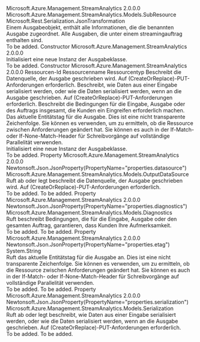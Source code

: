 <Type Name="Output" FullName="Microsoft.Azure.Management.StreamAnalytics.Models.Output">
  <TypeSignature Language="C#" Value="public class Output : Microsoft.Azure.Management.StreamAnalytics.Models.SubResource" />
  <TypeSignature Language="ILAsm" Value=".class public auto ansi beforefieldinit Output extends Microsoft.Azure.Management.StreamAnalytics.Models.SubResource" />
  <TypeSignature Language="DocId" Value="T:Microsoft.Azure.Management.StreamAnalytics.Models.Output" />
  <TypeSignature Language="VB.NET" Value="Public Class Output&#xA;Inherits SubResource" />
  <TypeSignature Language="F#" Value="type Output = class&#xA;    inherit SubResource" />
  <AssemblyInfo>
    <AssemblyName>Microsoft.Azure.Management.StreamAnalytics</AssemblyName>
    <AssemblyVersion>2.0.0.0</AssemblyVersion>
  </AssemblyInfo>
  <Base>
    <BaseTypeName>Microsoft.Azure.Management.StreamAnalytics.Models.SubResource</BaseTypeName>
  </Base>
  <Interfaces />
  <Attributes>
    <Attribute>
      <AttributeName>Microsoft.Rest.Serialization.JsonTransformation</AttributeName>
    </Attribute>
  </Attributes>
  <Docs>
    <summary>
            Einem Ausgabeobjekt, enthält alle Informationen, die die benannten Ausgabe zugeordnet. Alle Ausgaben, die unter einem streamingauftrag enthalten sind.
            </summary>
    <remarks>To be added.</remarks>
  </Docs>
  <Members>
    <Member MemberName=".ctor">
      <MemberSignature Language="C#" Value="public Output ();" />
      <MemberSignature Language="ILAsm" Value=".method public hidebysig specialname rtspecialname instance void .ctor() cil managed" />
      <MemberSignature Language="DocId" Value="M:Microsoft.Azure.Management.StreamAnalytics.Models.Output.#ctor" />
      <MemberSignature Language="VB.NET" Value="Public Sub New ()" />
      <MemberType>Constructor</MemberType>
      <AssemblyInfo>
        <AssemblyName>Microsoft.Azure.Management.StreamAnalytics</AssemblyName>
        <AssemblyVersion>2.0.0.0</AssemblyVersion>
      </AssemblyInfo>
      <Parameters />
      <Docs>
        <summary>
            Initialisiert eine neue Instanz der Ausgabeklasse.
            </summary>
        <remarks>To be added.</remarks>
      </Docs>
    </Member>
    <Member MemberName=".ctor">
      <MemberSignature Language="C#" Value="public Output (string id = null, string name = null, string type = null, Microsoft.Azure.Management.StreamAnalytics.Models.OutputDataSource datasource = null, Microsoft.Azure.Management.StreamAnalytics.Models.Serialization serialization = null, Microsoft.Azure.Management.StreamAnalytics.Models.Diagnostics diagnostics = null, string etag = null);" />
      <MemberSignature Language="ILAsm" Value=".method public hidebysig specialname rtspecialname instance void .ctor(string id, string name, string type, class Microsoft.Azure.Management.StreamAnalytics.Models.OutputDataSource datasource, class Microsoft.Azure.Management.StreamAnalytics.Models.Serialization serialization, class Microsoft.Azure.Management.StreamAnalytics.Models.Diagnostics diagnostics, string etag) cil managed" />
      <MemberSignature Language="DocId" Value="M:Microsoft.Azure.Management.StreamAnalytics.Models.Output.#ctor(System.String,System.String,System.String,Microsoft.Azure.Management.StreamAnalytics.Models.OutputDataSource,Microsoft.Azure.Management.StreamAnalytics.Models.Serialization,Microsoft.Azure.Management.StreamAnalytics.Models.Diagnostics,System.String)" />
      <MemberSignature Language="F#" Value="new Microsoft.Azure.Management.StreamAnalytics.Models.Output : string * string * string * Microsoft.Azure.Management.StreamAnalytics.Models.OutputDataSource * Microsoft.Azure.Management.StreamAnalytics.Models.Serialization * Microsoft.Azure.Management.StreamAnalytics.Models.Diagnostics * string -&gt; Microsoft.Azure.Management.StreamAnalytics.Models.Output" Usage="new Microsoft.Azure.Management.StreamAnalytics.Models.Output (id, name, type, datasource, serialization, diagnostics, etag)" />
      <MemberType>Constructor</MemberType>
      <AssemblyInfo>
        <AssemblyName>Microsoft.Azure.Management.StreamAnalytics</AssemblyName>
        <AssemblyVersion>2.0.0.0</AssemblyVersion>
      </AssemblyInfo>
      <Parameters>
        <Parameter Name="id" Type="System.String" />
        <Parameter Name="name" Type="System.String" />
        <Parameter Name="type" Type="System.String" />
        <Parameter Name="datasource" Type="Microsoft.Azure.Management.StreamAnalytics.Models.OutputDataSource" />
        <Parameter Name="serialization" Type="Microsoft.Azure.Management.StreamAnalytics.Models.Serialization" />
        <Parameter Name="diagnostics" Type="Microsoft.Azure.Management.StreamAnalytics.Models.Diagnostics" />
        <Parameter Name="etag" Type="System.String" />
      </Parameters>
      <Docs>
        <param name="id">Ressourcen-Id</param>
        <param name="name">Ressourcenname</param>
        <param name="type">Ressourcentyp</param>
        <param name="datasource">Beschreibt die Datenquelle, der Ausgabe geschrieben wird. Auf (CreateOrReplace)-PUT-Anforderungen erforderlich.</param>
        <param name="serialization">Beschreibt, wie Daten aus einer Eingabe serialisiert werden, oder wie die Daten serialisiert werden, wenn an die Ausgabe geschrieben.
            Auf (CreateOrReplace)-PUT-Anforderungen erforderlich.</param>
        <param name="diagnostics">Beschreibt die Bedingungen für die Eingabe, Ausgabe oder des Auftrags insgesamt, die Kunden ein Eingreifen erforderlich machen.</param>
        <param name="etag">Das aktuelle Entitätstag für die Ausgabe. Dies ist eine nicht transparente Zeichenfolge. Sie können es verwenden, um zu ermitteln, ob die Ressource zwischen Anforderungen geändert hat. Sie können es auch in der If-Match- oder If-None-Match-Header für Schreibvorgänge auf vollständige Parallelität verwenden.</param>
        <summary>
            Initialisiert eine neue Instanz der Ausgabeklasse.
            </summary>
        <remarks>To be added.</remarks>
      </Docs>
    </Member>
    <Member MemberName="Datasource">
      <MemberSignature Language="C#" Value="public Microsoft.Azure.Management.StreamAnalytics.Models.OutputDataSource Datasource { get; set; }" />
      <MemberSignature Language="ILAsm" Value=".property instance class Microsoft.Azure.Management.StreamAnalytics.Models.OutputDataSource Datasource" />
      <MemberSignature Language="DocId" Value="P:Microsoft.Azure.Management.StreamAnalytics.Models.Output.Datasource" />
      <MemberSignature Language="VB.NET" Value="Public Property Datasource As OutputDataSource" />
      <MemberSignature Language="F#" Value="member this.Datasource : Microsoft.Azure.Management.StreamAnalytics.Models.OutputDataSource with get, set" Usage="Microsoft.Azure.Management.StreamAnalytics.Models.Output.Datasource" />
      <MemberType>Property</MemberType>
      <AssemblyInfo>
        <AssemblyName>Microsoft.Azure.Management.StreamAnalytics</AssemblyName>
        <AssemblyVersion>2.0.0.0</AssemblyVersion>
      </AssemblyInfo>
      <Attributes>
        <Attribute>
          <AttributeName>Newtonsoft.Json.JsonProperty(PropertyName="properties.datasource")</AttributeName>
        </Attribute>
      </Attributes>
      <ReturnValue>
        <ReturnType>Microsoft.Azure.Management.StreamAnalytics.Models.OutputDataSource</ReturnType>
      </ReturnValue>
      <Docs>
        <summary>
            Ruft ab oder legt beschreibt die Datenquelle, der Ausgabe geschrieben wird. Auf (CreateOrReplace)-PUT-Anforderungen erforderlich.
            </summary>
        <value>To be added.</value>
        <remarks>To be added.</remarks>
      </Docs>
    </Member>
    <Member MemberName="Diagnostics">
      <MemberSignature Language="C#" Value="public Microsoft.Azure.Management.StreamAnalytics.Models.Diagnostics Diagnostics { get; }" />
      <MemberSignature Language="ILAsm" Value=".property instance class Microsoft.Azure.Management.StreamAnalytics.Models.Diagnostics Diagnostics" />
      <MemberSignature Language="DocId" Value="P:Microsoft.Azure.Management.StreamAnalytics.Models.Output.Diagnostics" />
      <MemberSignature Language="VB.NET" Value="Public ReadOnly Property Diagnostics As Diagnostics" />
      <MemberSignature Language="F#" Value="member this.Diagnostics : Microsoft.Azure.Management.StreamAnalytics.Models.Diagnostics" Usage="Microsoft.Azure.Management.StreamAnalytics.Models.Output.Diagnostics" />
      <MemberType>Property</MemberType>
      <AssemblyInfo>
        <AssemblyName>Microsoft.Azure.Management.StreamAnalytics</AssemblyName>
        <AssemblyVersion>2.0.0.0</AssemblyVersion>
      </AssemblyInfo>
      <Attributes>
        <Attribute>
          <AttributeName>Newtonsoft.Json.JsonProperty(PropertyName="properties.diagnostics")</AttributeName>
        </Attribute>
      </Attributes>
      <ReturnValue>
        <ReturnType>Microsoft.Azure.Management.StreamAnalytics.Models.Diagnostics</ReturnType>
      </ReturnValue>
      <Docs>
        <summary>
            Ruft beschreibt Bedingungen, die für die Eingabe, Ausgabe oder den gesamten Auftrag, garantieren, dass Kunden Ihre Aufmerksamkeit.
            </summary>
        <value>To be added.</value>
        <remarks>To be added.</remarks>
      </Docs>
    </Member>
    <Member MemberName="Etag">
      <MemberSignature Language="C#" Value="public string Etag { get; }" />
      <MemberSignature Language="ILAsm" Value=".property instance string Etag" />
      <MemberSignature Language="DocId" Value="P:Microsoft.Azure.Management.StreamAnalytics.Models.Output.Etag" />
      <MemberSignature Language="VB.NET" Value="Public ReadOnly Property Etag As String" />
      <MemberSignature Language="F#" Value="member this.Etag : string" Usage="Microsoft.Azure.Management.StreamAnalytics.Models.Output.Etag" />
      <MemberType>Property</MemberType>
      <AssemblyInfo>
        <AssemblyName>Microsoft.Azure.Management.StreamAnalytics</AssemblyName>
        <AssemblyVersion>2.0.0.0</AssemblyVersion>
      </AssemblyInfo>
      <Attributes>
        <Attribute>
          <AttributeName>Newtonsoft.Json.JsonProperty(PropertyName="properties.etag")</AttributeName>
        </Attribute>
      </Attributes>
      <ReturnValue>
        <ReturnType>System.String</ReturnType>
      </ReturnValue>
      <Docs>
        <summary>
            Ruft das aktuelle Entitätstag für die Ausgabe an. Dies ist eine nicht transparente Zeichenfolge. Sie können es verwenden, um zu ermitteln, ob die Ressource zwischen Anforderungen geändert hat. Sie können es auch in der If-Match- oder If-None-Match-Header für Schreibvorgänge auf vollständige Parallelität verwenden.
            </summary>
        <value>To be added.</value>
        <remarks>To be added.</remarks>
      </Docs>
    </Member>
    <Member MemberName="Serialization">
      <MemberSignature Language="C#" Value="public Microsoft.Azure.Management.StreamAnalytics.Models.Serialization Serialization { get; set; }" />
      <MemberSignature Language="ILAsm" Value=".property instance class Microsoft.Azure.Management.StreamAnalytics.Models.Serialization Serialization" />
      <MemberSignature Language="DocId" Value="P:Microsoft.Azure.Management.StreamAnalytics.Models.Output.Serialization" />
      <MemberSignature Language="VB.NET" Value="Public Property Serialization As Serialization" />
      <MemberSignature Language="F#" Value="member this.Serialization : Microsoft.Azure.Management.StreamAnalytics.Models.Serialization with get, set" Usage="Microsoft.Azure.Management.StreamAnalytics.Models.Output.Serialization" />
      <MemberType>Property</MemberType>
      <AssemblyInfo>
        <AssemblyName>Microsoft.Azure.Management.StreamAnalytics</AssemblyName>
        <AssemblyVersion>2.0.0.0</AssemblyVersion>
      </AssemblyInfo>
      <Attributes>
        <Attribute>
          <AttributeName>Newtonsoft.Json.JsonProperty(PropertyName="properties.serialization")</AttributeName>
        </Attribute>
      </Attributes>
      <ReturnValue>
        <ReturnType>Microsoft.Azure.Management.StreamAnalytics.Models.Serialization</ReturnType>
      </ReturnValue>
      <Docs>
        <summary>
            Ruft ab oder legt beschreibt, wie Daten aus einer Eingabe serialisiert werden, oder wie die Daten serialisiert werden, wenn an die Ausgabe geschrieben. Auf (CreateOrReplace)-PUT-Anforderungen erforderlich.
            </summary>
        <value>To be added.</value>
        <remarks>To be added.</remarks>
      </Docs>
    </Member>
  </Members>
</Type>